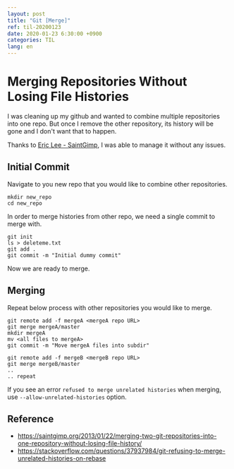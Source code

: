 ```yaml
---
layout: post
title: "Git [Merge]"
ref: til-20200123
date: 2020-01-23 6:30:00 +0900
categories: TIL
lang: en
---
```


# Merging Repositories Without Losing File Histories

I was cleaning up my github and wanted to combine multiple repositories into one repo.
But once I remove the other repository, its history will be gone and I don't want that to happen.

Thanks to [Eric Lee - SaintGimp](https://saintgimp.org/about/), I was able to manage it without any issues.

## Initial Commit

Navigate to you new repo that you would like to combine other repositories.
```
mkdir new_repo
cd new_repo
```

In order to merge histories from other repo, we need a single commit to merge with.

```
git init
ls > deleteme.txt
git add .
git commit -m "Initial dummy commit"
```

Now we are ready to merge.

## Merging

Repeat below process with other repositories you would like to merge.
```
git remote add -f mergeA <mergeA repo URL>
git merge mergeA/master
mkdir mergeA
mv <all files to mergeA>
git commit -m "Move mergeA files into subdir"

git remote add -f mergeB <mergeB repo URL>
git merge mergeB/master
..
.. repeat
```

If you see an error `refused to merge unrelated histories` when merging, use `--allow-unrelated-histories` option.


## Reference
- https://saintgimp.org/2013/01/22/merging-two-git-repositories-into-one-repository-without-losing-file-history/
- https://stackoverflow.com/questions/37937984/git-refusing-to-merge-unrelated-histories-on-rebase
